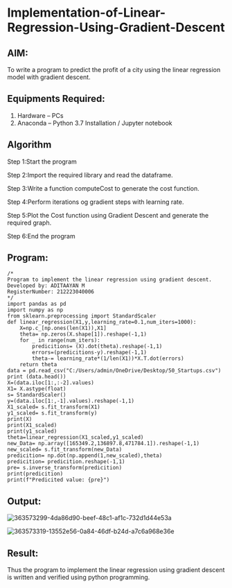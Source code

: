 # Implementation-of-Linear-Regression-Using-Gradient-Descent

## AIM:
To write a program to predict the profit of a city using the linear regression model with gradient descent.

## Equipments Required:
1. Hardware – PCs
2. Anaconda – Python 3.7 Installation / Jupyter notebook

## Algorithm
Step 1:Start the program

Step 2:Import the required library and read the dataframe.

Step 3:Write a function computeCost to generate the cost function.

Step 4:Perform iterations og gradient steps with learning rate.

Step 5:Plot the Cost function using Gradient Descent and generate the required graph.

Step 6:End the program

## Program:
```
/*
Program to implement the linear regression using gradient descent.
Developed by: ADITAAYAN M
RegisterNumber: 212223040006
*/
import pandas as pd
import numpy as np
from sklearn.preprocessing import StandardScaler
def linear_regression(X1,y,learning_rate=0.1,num_iters=1000):
    X=np.c_[np.ones(len(X1)),X1]
    theta= np.zeros(X.shape[1]).reshape(-1,1)
    for _ in range(num_iters):
        predicitions= (X).dot(theta).reshape(-1,1)
        errors=(predicitions-y).reshape(-1,1)
        theta-= learning_rate*(1/len(X1))*X.T.dot(errors)
    return theta
data = pd.read_csv("C:/Users/admin/OneDrive/Desktop/50_Startups.csv")
print (data.head())
X=(data.iloc[1:,:-2].values)
X1= X.astype(float)
s= StandardScaler()
y=(data.iloc[1:,-1].values).reshape(-1,1)
X1_scaled= s.fit_transform(X1)
y1_scaled= s.fit_transform(y)
print(X)
print(X1_scaled)
print(y1_scaled)
theta=linear_regression(X1_scaled,y1_scaled)
new_Data= np.array([165349.2,136897.8,471784.1]).reshape(-1,1)
new_scaled= s.fit_transform(new_Data)
predicition= np.dot(np.append(1,new_scaled),theta)
predicition= predicition.reshape(-1,1)
pre= s.inverse_transform(predicition)
print(predicition)
print(f"Predicited value: {pre}")
```

## Output:
![363573299-4da86d90-beef-48c1-af1c-732d1d44e53a](https://github.com/user-attachments/assets/6705f8e2-aef2-4fdb-a7f1-dc7c7ceed7dd)

![363573319-13552e56-0a84-46df-b24d-a7c6a968e36e](https://github.com/user-attachments/assets/9c3ded16-08e0-4e34-a681-18385ad3b057)


## Result:
Thus the program to implement the linear regression using gradient descent is written and verified using python programming.

